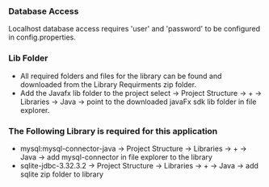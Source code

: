 ### Database Access
Localhost database access requires 'user' and 'password' to be configured in config.properties.

### Lib Folder
* All required folders and files for the library can be found and downloaded from the Library Requirments zip folder.
* Add the Javafx lib folder to the project select -> Project Structure -> + ->  Libraries -> Java ->  point to the downloaded javaFx sdk lib folder in file explorer.


### The Following Library is required for this application
* mysql:mysql-connector-java -> Project Structure -> Libraries -> + -> Java -> add mysql-connector in file explorer to the library
* sqlite-jdbc-3.32.3.2 -> Project Structure -> Libraries -> + -> Java -> add sqlite zip folder to library
